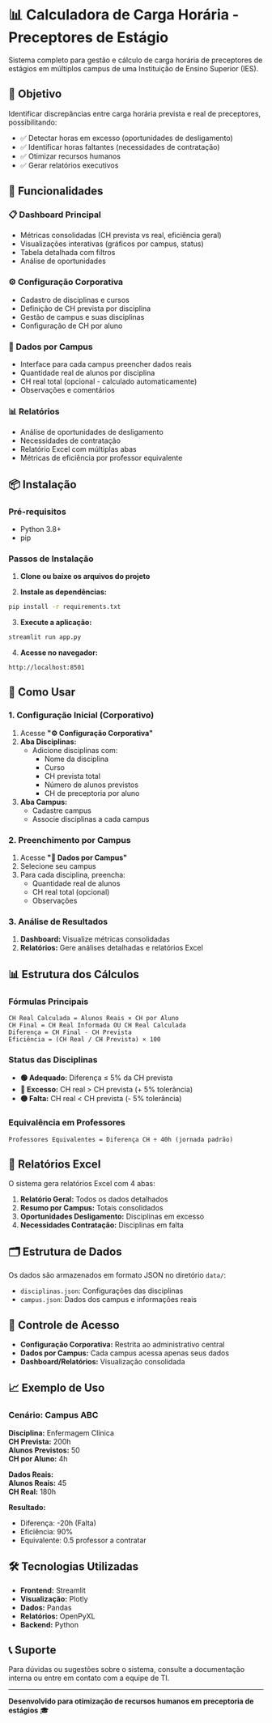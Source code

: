 # 📊 Calculadora de Carga Horária - Preceptores de Estágio

Sistema completo para gestão e cálculo de carga horária de preceptores de estágios em múltiplos campus de uma Instituição de Ensino Superior (IES).

## 🎯 Objetivo

Identificar discrepâncias entre carga horária prevista e real de preceptores, possibilitando:
- ✅ Detectar horas em excesso (oportunidades de desligamento)
- ✅ Identificar horas faltantes (necessidades de contratação)
- ✅ Otimizar recursos humanos
- ✅ Gerar relatórios executivos

## 🚀 Funcionalidades

### 📋 Dashboard Principal
- Métricas consolidadas (CH prevista vs real, eficiência geral)
- Visualizações interativas (gráficos por campus, status)
- Tabela detalhada com filtros
- Análise de oportunidades

### ⚙️ Configuração Corporativa
- Cadastro de disciplinas e cursos
- Definição de CH prevista por disciplina
- Gestão de campus e suas disciplinas
- Configuração de CH por aluno

### 🏫 Dados por Campus
- Interface para cada campus preencher dados reais
- Quantidade real de alunos por disciplina
- CH real total (opcional - calculado automaticamente)
- Observações e comentários

### 📊 Relatórios
- Análise de oportunidades de desligamento
- Necessidades de contratação
- Relatório Excel com múltiplas abas
- Métricas de eficiência por professor equivalente

## 📦 Instalação

### Pré-requisitos
- Python 3.8+
- pip

### Passos de Instalação

1. **Clone ou baixe os arquivos do projeto**

2. **Instale as dependências:**
```bash
pip install -r requirements.txt
```

3. **Execute a aplicação:**
```bash
streamlit run app.py
```

4. **Acesse no navegador:**
```
http://localhost:8501
```

## 📖 Como Usar

### 1. Configuração Inicial (Corporativo)

1. Acesse **"⚙️ Configuração Corporativa"**
2. **Aba Disciplinas:**
   - Adicione disciplinas com:
     - Nome da disciplina
     - Curso
     - CH prevista total
     - Número de alunos previstos
     - CH de preceptoria por aluno
3. **Aba Campus:**
   - Cadastre campus
   - Associe disciplinas a cada campus

### 2. Preenchimento por Campus

1. Acesse **"🏫 Dados por Campus"**
2. Selecione seu campus
3. Para cada disciplina, preencha:
   - Quantidade real de alunos
   - CH real total (opcional)
   - Observações

### 3. Análise de Resultados

1. **Dashboard:** Visualize métricas consolidadas
2. **Relatórios:** Gere análises detalhadas e relatórios Excel

## 📊 Estrutura dos Cálculos

### Fórmulas Principais

```
CH Real Calculada = Alunos Reais × CH por Aluno
CH Final = CH Real Informada OU CH Real Calculada
Diferença = CH Final - CH Prevista
Eficiência = (CH Real / CH Prevista) × 100
```

### Status das Disciplinas

- **🟢 Adequado:** Diferença ≤ 5% da CH prevista
- **🔴 Excesso:** CH real > CH prevista (+ 5% tolerância)
- **🟡 Falta:** CH real < CH prevista (- 5% tolerância)

### Equivalência em Professores

```
Professores Equivalentes = Diferença CH ÷ 40h (jornada padrão)
```

## 📄 Relatórios Excel

O sistema gera relatórios Excel com 4 abas:

1. **Relatório Geral:** Todos os dados detalhados
2. **Resumo por Campus:** Totais consolidados
3. **Oportunidades Desligamento:** Disciplinas em excesso
4. **Necessidades Contratação:** Disciplinas em falta

## 🗂️ Estrutura de Dados

Os dados são armazenados em formato JSON no diretório `data/`:
- `disciplinas.json`: Configurações das disciplinas
- `campus.json`: Dados dos campus e informações reais

## 🔐 Controle de Acesso

- **Configuração Corporativa:** Restrita ao administrativo central
- **Dados por Campus:** Cada campus acessa apenas seus dados
- **Dashboard/Relatórios:** Visualização consolidada

## 📈 Exemplo de Uso

### Cenário: Campus ABC

**Disciplina:** Enfermagem Clínica  
**CH Prevista:** 200h  
**Alunos Previstos:** 50  
**CH por Aluno:** 4h  

**Dados Reais:**  
**Alunos Reais:** 45  
**CH Real:** 180h  

**Resultado:**  
- Diferença: -20h (Falta)
- Eficiência: 90%
- Equivalente: 0.5 professor a contratar

## 🛠️ Tecnologias Utilizadas

- **Frontend:** Streamlit
- **Visualização:** Plotly
- **Dados:** Pandas
- **Relatórios:** OpenPyXL
- **Backend:** Python

## 📞 Suporte

Para dúvidas ou sugestões sobre o sistema, consulte a documentação interna ou entre em contato com a equipe de TI.

---

**Desenvolvido para otimização de recursos humanos em preceptoria de estágios** 🎓